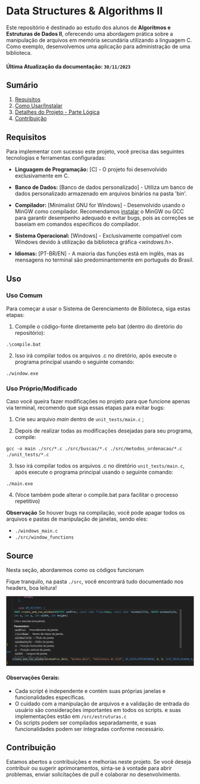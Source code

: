 # Data Structures & Algorithms II

Este repositório é destinado ao estudo dos alunos de **Algoritmos e Estruturas de Dados II**, oferecendo uma abordagem prática sobre a manipulação de arquivos em memória secundária utilizando a linguagem C. Como exemplo, desenvolvemos uma aplicação para administração de uma biblioteca.

#### Última Atualização da documentação: `30/11/2023`

## Sumário

1. [Requisitos](#requisitos)
2. [Como Usar/Instalar](#uso)
3. [Detalhes do Projeto - Parte Lógica](#source)
4. [Contribuição](#contribuição)

## Requisitos

Para implementar com sucesso este projeto, você precisa das seguintes tecnologias e ferramentas configuradas:

- **Linguagem de Programação:** [C] - O projeto foi desenvolvido exclusivamente em C.

- **Banco de Dados:** [Banco de dados personalizado] - Utiliza um banco de dados personalizado armazenado em arquivos binários na pasta 'bin'.

- **Compilador:** [Minimalist GNU for Windows] - Desenvolvido usando o MinGW como compilador. Recomendamos [instalar](https://terminalroot.com.br/2022/12/como-instalar-gcc-gpp-mingw-no-windows.html) o MinGW ou GCC para garantir desempenho adequado e evitar bugs, pois as correções se baseiam em comandos específicos do compilador.

- **Sistema Operacional:** [Windows] - Exclusivamente compatível com Windows devido à utilização da biblioteca gráfica *<windows.h>*.

- **Idiomas:** [PT-BR/EN] - A maioria das funções está em inglês, mas as mensagens no terminal são predominantemente em português do Brasil.

## Uso

### Uso Comum

Para começar a usar o Sistema de Gerenciamento de Biblioteca, siga estas etapas:

1. Compile o código-fonte diretamente pelo bat (dentro do diretório do repositório):

```shell windows 
.\compile.bat
```
2. Isso irá compilar todos os arquivos .c no diretório, após execute o programa principal usando o seguinte comando:
````shell windows
./window.exe
````
### Uso Próprio/Modificado

Caso você queira fazer modificações no projeto para que funcione apenas via terminal, recomendo que siga essas etapas para evitar bugs:

1. Crie seu arquivo *main* dentro de `unit_tests/main.c` ;

2. Depois de realizar todas as modificações desejadas para seu programa, compile:
```shell windows 
gcc -o main ./src/*.c ./src/buscas/*.c ./src/metodos_ordenacao/*.c ./unit_tests/*.c 

```
3. Isso irá compilar todos os arquivos .c no diretório `unit_tests/main.c`, após execute o programa principal usando o seguinte comando:
````shell windows
./main.exe
````

4. (Voce também pode alterar o compile.bat para facilitar o processo repetitivo)

**Observação** Se houver bugs na compilação, você pode apagar todos os arquivos e pastas de manipulação de janelas, sendo eles:
- `./windows_main.c`
- `./src/window_functions`

## Source

Nesta seção, abordaremos como os códigos funcionam

Fique tranquilo, na pasta `./src`, você encontrará tudo documentado nos headers, boa leitura!


<img src="assets/readme/f1.png" alt="Comentários">

#### Observações Gerais:

- Cada script é independente e contém suas próprias janelas e funcionalidades específicas.
- O cuidado com a manipulação de arquivos e a validação de entrada do usuário são considerações importantes em todos os scripts. e suas implementações estão em `/src/estruturas.c`
- Os scripts podem ser compilados separadamente, e suas funcionalidades podem ser integradas conforme necessário.


## Contribuição

Estamos abertos a contribuições e melhorias neste projeto. Se você deseja contribuir ou sugerir aprimoramentos, sinta-se à vontade para abrir problemas, enviar solicitações de pull e colaborar no desenvolvimento.
